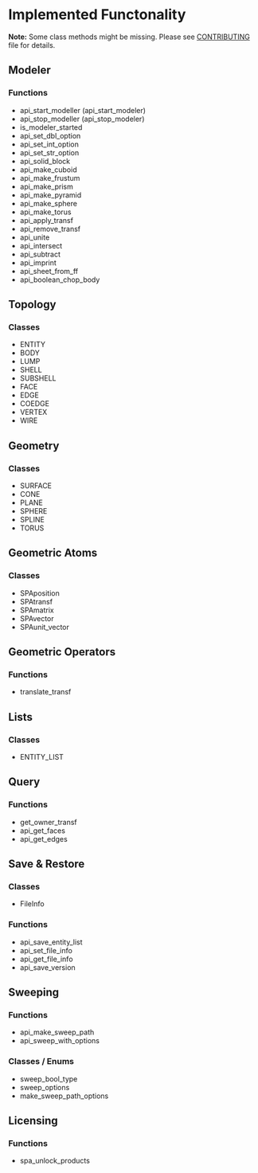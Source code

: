 # Implemented Functonality

**Note:** Some class methods might be missing. Please see [CONTRIBUTING](CONTRIBUTING.md) file for details.

## Modeler

### Functions

* api_start_modeller (api_start_modeler)
* api_stop_modeller (api_stop_modeler)
* is_modeler_started
* api_set_dbl_option
* api_set_int_option
* api_set_str_option
* api_solid_block
* api_make_cuboid
* api_make_frustum
* api_make_prism
* api_make_pyramid
* api_make_sphere
* api_make_torus
* api_apply_transf
* api_remove_transf
* api_unite
* api_intersect
* api_subtract
* api_imprint
* api_sheet_from_ff
* api_boolean_chop_body

## Topology

### Classes

* ENTITY
* BODY
* LUMP
* SHELL
* SUBSHELL
* FACE
* EDGE
* COEDGE
* VERTEX
* WIRE

## Geometry

### Classes

* SURFACE
* CONE
* PLANE
* SPHERE
* SPLINE
* TORUS

## Geometric Atoms

### Classes

* SPAposition
* SPAtransf
* SPAmatrix
* SPAvector
* SPAunit_vector

## Geometric Operators

### Functions

* translate_transf

## Lists

### Classes

* ENTITY_LIST

## Query

### Functions

* get_owner_transf
* api_get_faces
* api_get_edges

## Save & Restore

### Classes

* FileInfo

### Functions

* api_save_entity_list
* api_set_file_info
* api_get_file_info
* api_save_version

## Sweeping

### Functions

* api_make_sweep_path
* api_sweep_with_options

### Classes / Enums

* sweep_bool_type
* sweep_options
* make_sweep_path_options

## Licensing

### Functions

* spa_unlock_products
